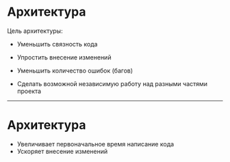 # Архитектура

Цель архитектуры:

* Уменьшить связность кода

<!-- .element: class="fragment" data-fragment-index="1" -->

* Упростить внесение изменений

<!-- .element: class="fragment" data-fragment-index="2" -->

* Уменьшить количество ошибок (багов)

<!-- .element: class="fragment" data-fragment-index="3" -->

* Сделать возможной независимую работу над разными частями проекта

<!-- .element: class="fragment" data-fragment-index="4" -->


------

# Архитектура

* Увеличивает первоначальное время написание кода
* Ускоряет внесение изменений
